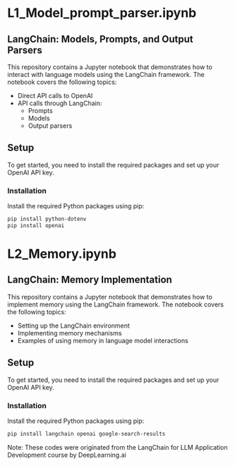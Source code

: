 # L1_Model_prompt_parser.ipynb 

## LangChain: Models, Prompts, and Output Parsers

This repository contains a Jupyter notebook that demonstrates how to interact with language models using the LangChain framework. The notebook covers the following topics:

- Direct API calls to OpenAI
- API calls through LangChain:
  - Prompts
  - Models
  - Output parsers

## Setup

To get started, you need to install the required packages and set up your OpenAI API key.

### Installation

Install the required Python packages using pip:

```bash
pip install python-dotenv
pip install openai
```


# L2_Memory.ipynb

## LangChain: Memory Implementation

This repository contains a Jupyter notebook that demonstrates how to implement memory using the LangChain framework. The notebook covers the following topics:

- Setting up the LangChain environment
- Implementing memory mechanisms
- Examples of using memory in language model interactions

## Setup

To get started, you need to install the required packages and set up your OpenAI API key.

### Installation

Install the required Python packages using pip:

```bash
pip install langchain openai google-search-results
```



Note: These codes were originated from the LangChain for LLM Application Development course by DeepLearning.ai

